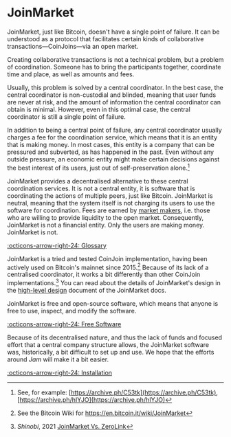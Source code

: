 # JoinMarket

JoinMarket, just like Bitcoin, doesn't have a single point of failure. It can be
understood as a protocol that facilitates certain kinds of collaborative
transactions—CoinJoins—via an open market.

Creating collaborative transactions is not a technical problem, but a problem of
coordination. Someone has to bring the participants together, coordinate time
and place, as well as amounts and fees.

Usually, this problem is solved by a central coordinator. In the
best case, the central coordinator is non-custodial and blinded, meaning that
user funds are never at risk, and the amount of information the central
coordinator can obtain is minimal. However, even in this optimal case, the
central coordinator is still a single point of failure.

In addition to being a central point of failure, any central coordinator usually
charges a fee for the coordination service, which means that it is an entity
that is making money. In most cases, this entity is a company that can be
pressured and subverted, as has happened in the past. Even without any outside
pressure, an economic entity might make certain decisions against the best
interest of its users, just out of self-preservation alone.[^wasabi]

[^wasabi]: See, for example: [https://archive.ph/C53tk](https://archive.ph/C53tk), [https://archive.ph/hIYJO](https://archive.ph/hIYJO)

JoinMarket provides a decentralised alternative to these central coordination
services. It is not a central entity, it is software that is coordinating the
actions of multiple peers, just like Bitcoin. JoinMarket is neutral, meaning
that the system itself is not charging its users to use the software for
coordination. Fees are earned by [market makers][maker], i.e. those who are
willing to provide liquidity to the open market. Consequently, JoinMarket is not
a financial entity. Only the users are making money. JoinMarket is not.


[:octicons-arrow-right-24: Glossary][glossary]

JoinMarket is a tried and tested CoinJoin implementation, having been actively
used on Bitcoin's mainnet since 2015.[^jmwiki] Because of its lack of a
centralised coordinator, it works a bit differently than other CoinJoin
implementations.[^btcmedia] You can read about the details of JoinMarket's
design in the [high-level
design](https://github.com/JoinMarket-Org/JoinMarket-Docs/blob/master/High-level-design.md)
document of the JoinMarket docs.

[^jmwiki]: See the Bitcoin Wiki for https://en.bitcoin.it/wiki/JoinMarket
[^btcmedia]: *Shinobi*, 2021 [JoinMarket Vs. ZeroLink](https://archive.ph/2r2mD)

JoinMarket is free and open-source software, which means that anyone is free to
use, inspect, and modify the software.

[:octicons-arrow-right-24: Free Software][free-software]

Because of its decentralised nature, and thus the lack of funds and focused
effort that a central company structure allows, the JoinMarket software was,
historically, a bit difficult to set up and use. We hope that the efforts around
*Jam* will make it a bit easier.

[:octicons-arrow-right-24: Installation][installation]

[free-software]: /philosophy/01-free-software
[installation]: /software/installation
[maker]: ../glossary.md#maker
[glossary]: ../glossary.md
